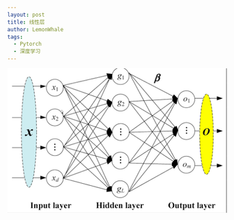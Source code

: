 ```yaml
---
layout: post
title: 线性层
author: LemonWhale
tags:
  - Pytorch
  - 深度学习
---
```


![线性模型](attachment/深度学习/线性模型.png)

